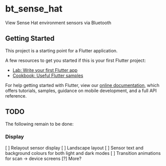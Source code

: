 # bt_sense_hat

View Sense Hat environment sensors via Bluetooth

## Getting Started

This project is a starting point for a Flutter application.

A few resources to get you started if this is your first Flutter project:

- [Lab: Write your first Flutter app](https://flutter.dev/docs/get-started/codelab)
- [Cookbook: Useful Flutter samples](https://flutter.dev/docs/cookbook)

For help getting started with Flutter, view our
[online documentation](https://flutter.dev/docs), which offers tutorials,
samples, guidance on mobile development, and a full API reference.

## TODO

The following remain to be done:

### Display

[ ] Relayout sensor display
[ ] Landscape layout
[ ] Sensor text and background colours for both light and dark modes
[ ] Transition animations for scan -> device screens
[?] More?
